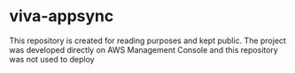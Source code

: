 # viva-appsync

This repository is created for reading purposes and kept public. The project was developed directly on AWS Management Console and this repository was not used to deploy
